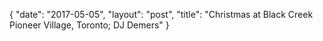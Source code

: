 {
   "date": "2017-05-05",
   "layout": "post",
   "title": "Christmas at Black Creek Pioneer Village, Toronto; DJ Demers"
}

